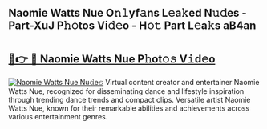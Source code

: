 ## Naomie Watts Nue O𝚗𝚕yf𝚊ns L𝚎a𝚔ed N𝚞𝚍es - Part-XuJ P𝚑𝚘tos Vi𝚍𝚎o - H𝚘𝚝 Part L𝚎a𝚔s aB4an

# <h2><a href="http://kf7a6wk.oniu.top/?m=Naomie+Watts+Nue">🔗👉 🔴 Naomie Watts Nue P𝚑ot𝚘𝚜 V𝚒d𝚎o</a></h2>

[![Naomie Watts Nue Nu𝚍e𝚜](https://i.imgur.com/0qMVB7G.gif)](http://kf7a6wk.oniu.top/?m=Naomie+Watts+Nue)
Virtual content creator and entertainer Naomie Watts Nue, recognized for disseminating dance and lifestyle inspiration through trending dance trends and compact clips. Versatile artist Naomie Watts Nue, known for their remarkable abilities and achievements across various entertainment genres.  
